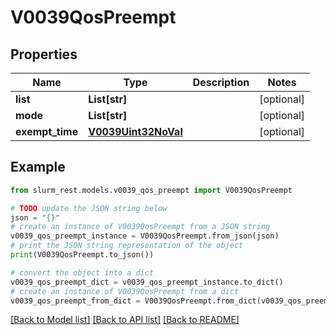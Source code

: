 # V0039QosPreempt


## Properties

Name | Type | Description | Notes
------------ | ------------- | ------------- | -------------
**list** | **List[str]** |  | [optional] 
**mode** | **List[str]** |  | [optional] 
**exempt_time** | [**V0039Uint32NoVal**](V0039Uint32NoVal.md) |  | [optional] 

## Example

```python
from slurm_rest.models.v0039_qos_preempt import V0039QosPreempt

# TODO update the JSON string below
json = "{}"
# create an instance of V0039QosPreempt from a JSON string
v0039_qos_preempt_instance = V0039QosPreempt.from_json(json)
# print the JSON string representation of the object
print(V0039QosPreempt.to_json())

# convert the object into a dict
v0039_qos_preempt_dict = v0039_qos_preempt_instance.to_dict()
# create an instance of V0039QosPreempt from a dict
v0039_qos_preempt_from_dict = V0039QosPreempt.from_dict(v0039_qos_preempt_dict)
```
[[Back to Model list]](../README.md#documentation-for-models) [[Back to API list]](../README.md#documentation-for-api-endpoints) [[Back to README]](../README.md)


